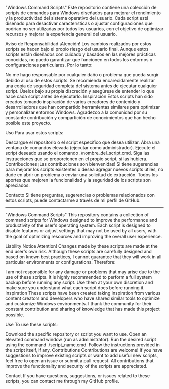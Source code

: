 "Windows Command Scripts"
Este repositorio contiene una colección de scripts de comandos para Windows diseñados para mejorar el rendimiento y la productividad del sistema operativo del usuario. Cada script está diseñado para desactivar características o ajustar configuraciones que podrían no ser utilizadas por todos los usuarios, con el objetivo de optimizar recursos y mejorar la experiencia general del usuario.

Aviso de Responsabilidad
¡Atención! Los cambios realizados por estos scripts se hacen bajo el propio riesgo del usuario final. Aunque estos scripts están diseñados con cuidado y basados en las mejores prácticas conocidas, no puedo garantizar que funcionen en todos los entornos o configuraciones particulares. Por lo tanto:

No me hago responsable por cualquier daño o problema que pueda surgir debido al uso de estos scripts.
Se recomienda encarecidamente realizar una copia de seguridad completa del sistema antes de ejecutar cualquier script.
Úselos bajo su propia discreción y asegúrese de entender lo que hace cada script antes de ejecutarlo.
Inspiración
Estos scripts han sido creados tomando inspiración de varios creadores de contenido y desarrolladores que han compartido herramientas similares para optimizar y personalizar entornos Windows. Agradezco a la comunidad por su constante contribución y compartición de conocimientos que han hecho posible este proyecto.

Uso
Para usar estos scripts:

Descargue el repositorio o el script específico que desea utilizar.
Abra una ventana de comandos elevada (ejecutar como administrador).
Ejecute el script deseado usando el comando .\nombre_del_script.cmd.
Siga las instrucciones que se proporcionen en el propio script, si las hubiera.
Contribuciones
¡Las contribuciones son bienvenidas! Si tiene sugerencias para mejorar los scripts existentes o desea agregar nuevos scripts útiles, no dude en abrir un problema o enviar una solicitud de extracción. Todos los aportes que mejoren la funcionalidad y la seguridad de los scripts son apreciados.

Contacto
Si tiene preguntas, sugerencias o problemas relacionados con estos scripts, puede contactarme a través de mi perfil de GitHub.

--------------------------------------------------------------------------------------------------------------------------------------------------------------------------------------------------

"Windows Command Scripts"
This repository contains a collection of command scripts for Windows designed to improve the performance and productivity of the user's operating system. Each script is designed to disable features or adjust settings that may not be used by all users, with the goal of optimizing resources and improving the overall user experience.

Liability Notice
Attention! Changes made by these scripts are made at the end user's own risk. Although these scripts are carefully designed and based on known best practices, I cannot guarantee that they will work in all particular environments or configurations. Therefore:

I am not responsible for any damage or problems that may arise due to the use of these scripts.
It is highly recommended to perform a full system backup before running any script.
Use them at your own discretion and make sure you understand what each script does before running it.
Inspiration
These scripts have been created taking inspiration from various content creators and developers who have shared similar tools to optimize and customize Windows environments. I thank the community for their constant contribution and sharing of knowledge that has made this project possible.

Use
To use these scripts:

Download the specific repository or script you want to use.
Open an elevated command window (run as administrator).
Run the desired script using the command .\script_name.cmd.
Follow the instructions provided in the script itself, if any.
Contributions
Contributions are welcome! If you have suggestions to improve existing scripts or want to add useful new scripts, feel free to open an issue or submit a pull request. All contributions that improve the functionality and security of the scripts are appreciated.

Contact
If you have questions, suggestions, or issues related to these scripts, you can contact me through my GitHub profile.
